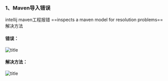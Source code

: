 ### 1、Maven导入错误
intellij maven工程报错 ==inspects a maven model for resolution problems== 解决方法
#### 错误：
![title](https://i.loli.net/2020/01/03/LnzT7w9sVrbCjiX.png)
#### 解决方法：
![title](https://i.loli.net/2020/01/03/wKYS86TQCI2yZEV.png)